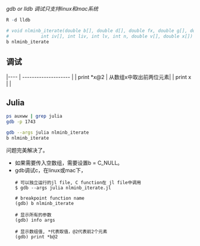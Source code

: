 
*gdb or lldb 调试只支持linux和mac系统*

```r
R -d lldb

# void nlminb_iterate(double b[], double d[], double fx, double g[], double h[],
#            int iv[], int liv, int lv, int n, double v[], double x[])
b nlminb_iterate
```

## 调试

|----  | --------------------   | 
| print *x@2 | 从数组x中取出前两位元素| 
| print x    |                        |



## Julia

```bash
ps auxww | grep julia
gdb -p 1743

gdb --args julia nlminb_iterate
b nlminb_iterate

```


问题完美解决了。
- 如果需要传入空数组，需要设置b = C_NULL。
- gdb调试c，在linux或mac下，
    ```
    # 可以独立运行的jl file, C function在 jl file中调用
    $ gdb --args julia nlminb_iterate.jl

    # breakpoint function name
    (gdb) b nlminb_iterate

    # 显示所有的参数
    (gdb) info args

    # 显示数组值, *代表取值，@2代表前2个元素
    (gdb) print *b@2
    ```